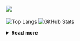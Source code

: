 ![](https://komarev.com/ghpvc/?username=chck&color=blueviolet)

<p align="left"> 
  <img alt="Top Langs" align="center" height="150" src="https://github-readme-stats-nine-umber-51.vercel.app/api/top-langs/?username=chck&layout=compact&count_private=true&show_icons=true&show_icons=true&theme=buefy" />
  <img alt="GitHub Stats" align="center" height="150" src="https://github-readme-stats-nine-umber-51.vercel.app/api?username=chck&count_private=true&show_icons=true&show_icons=true&theme=buefy" />
</p>

<details>
  <summary><b>Read more</b></summary>
  <br>

  <!--START_SECTION:waka-->
**🐱 My GitHub Data** 

> 📦 74.1 kB Used in GitHub's Storage 
 > 
> 🏆 640 Contributions in the Year 2023
 > 
> 💼 Opted to Hire
 > 
> 📜 134 Public Repositories 
 > 
> 🔑 19 Private Repositories 
 > 
**I'm a Night 🦉** 

```text
🌞 Morning                1302 commits        ████░░░░░░░░░░░░░░░░░░░░░   16.04 % 
🌆 Daytime                2076 commits        ██████░░░░░░░░░░░░░░░░░░░   25.58 % 
🌃 Evening                2233 commits        ███████░░░░░░░░░░░░░░░░░░   27.52 % 
🌙 Night                  2504 commits        ████████░░░░░░░░░░░░░░░░░   30.86 % 
```
📅 **I'm Most Productive on Monday** 

```text
Monday                   1800 commits        ██████░░░░░░░░░░░░░░░░░░░   22.18 % 
Tuesday                  1672 commits        █████░░░░░░░░░░░░░░░░░░░░   20.60 % 
Wednesday                1172 commits        ████░░░░░░░░░░░░░░░░░░░░░   14.44 % 
Thursday                 1469 commits        █████░░░░░░░░░░░░░░░░░░░░   18.10 % 
Friday                   803 commits         ██░░░░░░░░░░░░░░░░░░░░░░░   09.90 % 
Saturday                 415 commits         █░░░░░░░░░░░░░░░░░░░░░░░░   05.11 % 
Sunday                   784 commits         ██░░░░░░░░░░░░░░░░░░░░░░░   09.66 % 
```


📊 **This Week I Spent My Time On** 

```text
💬 Programming Languages: 
Other                    36 hrs 6 mins       ██████████████████████░░░   87.06 % 
TypeScript               1 hr 46 mins        █░░░░░░░░░░░░░░░░░░░░░░░░   04.26 % 
Markdown                 1 hr 16 mins        █░░░░░░░░░░░░░░░░░░░░░░░░   03.09 % 
Terraform                45 mins             ░░░░░░░░░░░░░░░░░░░░░░░░░   01.81 % 
Python                   20 mins             ░░░░░░░░░░░░░░░░░░░░░░░░░   00.83 % 

🔥 Editors: 
Chrome                   36 hrs 6 mins       ██████████████████████░░░   87.06 % 
WebStorm                 1 hr 46 mins        █░░░░░░░░░░░░░░░░░░░░░░░░   04.27 % 
Obsidian                 1 hr 16 mins        █░░░░░░░░░░░░░░░░░░░░░░░░   03.07 % 
Neovim                   1 hr 14 mins        █░░░░░░░░░░░░░░░░░░░░░░░░   02.99 % 
VS Code                  32 mins             ░░░░░░░░░░░░░░░░░░░░░░░░░   01.30 % 
```

**I Mostly Code in Python** 

```text
Python                   40 repos            ████████░░░░░░░░░░░░░░░░░   32.00 % 
Jupyter Notebook         20 repos            ████░░░░░░░░░░░░░░░░░░░░░   16.00 % 
Rust                     7 repos             █░░░░░░░░░░░░░░░░░░░░░░░░   05.60 % 
Shell                    3 repos             █░░░░░░░░░░░░░░░░░░░░░░░░   02.40 % 
Astro                    1 repo              ░░░░░░░░░░░░░░░░░░░░░░░░░   00.80 % 
```



**Timeline**

![Lines of Code chart](https://raw.githubusercontent.com/chck/chck/main/assets/bar_graph.png)


 Last Updated on 2023-09-06 01:20 UTC
<!--END_SECTION:waka-->
</details>

